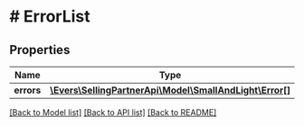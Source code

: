 # # ErrorList

## Properties

Name | Type | Description | Notes
------------ | ------------- | ------------- | -------------
**errors** | [**\Evers\SellingPartnerApi\Model\SmallAndLight\Error[]**](Error.md) |  | [optional]

[[Back to Model list]](../../README.md#models) [[Back to API list]](../../README.md#endpoints) [[Back to README]](../../README.md)
